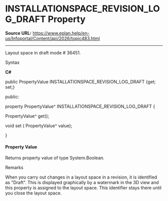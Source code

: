 # INSTALLATIONSPACE_REVISION_LOG_DRAFT Property

**Source URL:** https://www.eplan.help/en-us/Infoportal/Content/api/2026/topic483.html

---

Layout space in draft mode # 36451.

Syntax

**C#**



public PropertyValue INSTALLATIONSPACE_REVISION_LOG_DRAFT {get; set;}

public:

property PropertyValue^ INSTALLATIONSPACE_REVISION_LOG_DRAFT {

   PropertyValue^ get();

   void set (    PropertyValue^ value);

}


#### Property Value

Returns property value of type System.Boolean.

Remarks

When you carry out changes in a layout space in a revision, it is identified as "Draft". This is displayed graphically by a watermark in the 3D view and this property is assigned to the layout space. This identifier stays there until you close the layout space.
